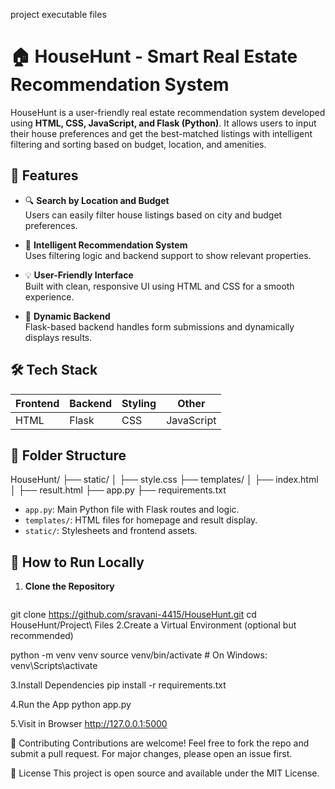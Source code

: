 project executable files
# 🏠 HouseHunt - Smart Real Estate Recommendation System

HouseHunt is a user-friendly real estate recommendation system developed using **HTML, CSS, JavaScript, and Flask (Python)**. It allows users to input their house preferences and get the best-matched listings with intelligent filtering and sorting based on budget, location, and amenities.

## 📌 Features

- 🔍 **Search by Location and Budget**  
  Users can easily filter house listings based on city and budget preferences.

- 🧠 **Intelligent Recommendation System**  
  Uses filtering logic and backend support to show relevant properties.

- 💡 **User-Friendly Interface**  
  Built with clean, responsive UI using HTML and CSS for a smooth experience.

- 🔄 **Dynamic Backend**  
  Flask-based backend handles form submissions and dynamically displays results.

## 🛠️ Tech Stack

| Frontend | Backend | Styling | Other |
|----------|---------|---------|-------|
| HTML     | Flask   | CSS     | JavaScript |

## 📂 Folder Structure

HouseHunt/
├── static/
│ ├── style.css
├── templates/
│ ├── index.html
│ ├── result.html
├── app.py
├── requirements.txt

- `app.py`: Main Python file with Flask routes and logic.
- `templates/`: HTML files for homepage and result display.
- `static/`: Stylesheets and frontend assets.

## 🚀 How to Run Locally

1. **Clone the Repository**
   ```bash
  git clone https://github.com/sravani-4415/HouseHunt.git
   cd HouseHunt/Project\ Files
2.Create a Virtual Environment (optional but recommended)

python -m venv venv
source venv/bin/activate  # On Windows: venv\Scripts\activate

3.Install Dependencies
pip install -r requirements.txt

4.Run the App
python app.py

5.Visit in Browser
http://127.0.0.1:5000

🤝 Contributing
Contributions are welcome! Feel free to fork the repo and submit a pull request. For major changes, please open an issue first.

📄 License
This project is open source and available under the MIT License.
